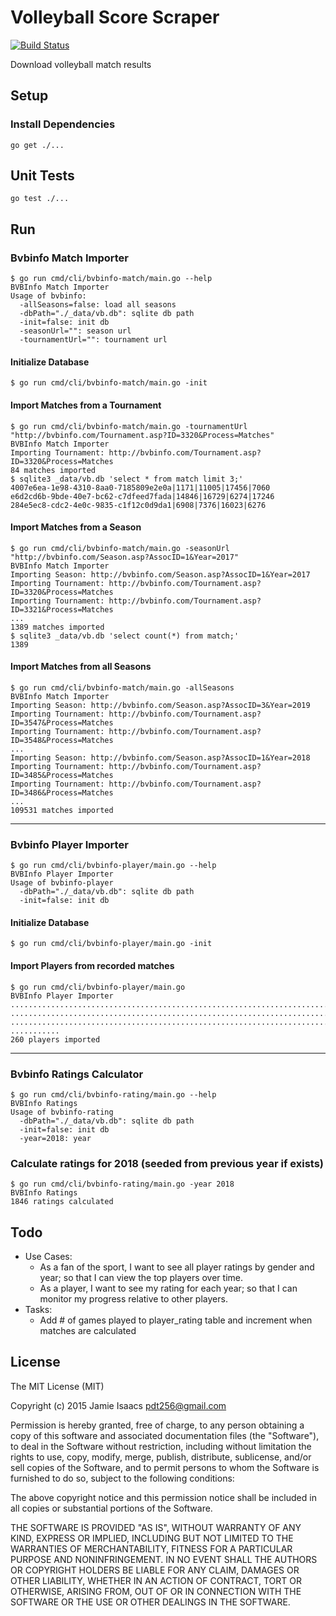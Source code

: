 Volleyball Score Scraper
========================
[![Build Status](https://travis-ci.org/pdt256/vbscraper.svg?branch=master)](https://travis-ci.org/pdt256/vbscraper)

Download volleyball match results

## Setup

### Install Dependencies

```
go get ./...
```

## Unit Tests

```
go test ./...
```

## Run

### Bvbinfo Match Importer

```
$ go run cmd/cli/bvbinfo-match/main.go --help
BVBInfo Match Importer
Usage of bvbinfo:
  -allSeasons=false: load all seasons
  -dbPath="./_data/vb.db": sqlite db path
  -init=false: init db
  -seasonUrl="": season url
  -tournamentUrl="": tournament url
```

#### Initialize Database

```
$ go run cmd/cli/bvbinfo-match/main.go -init
```

#### Import Matches from a Tournament

```
$ go run cmd/cli/bvbinfo-match/main.go -tournamentUrl "http://bvbinfo.com/Tournament.asp?ID=3320&Process=Matches"
BVBInfo Match Importer
Importing Tournament: http://bvbinfo.com/Tournament.asp?ID=3320&Process=Matches
84 matches imported
$ sqlite3 _data/vb.db 'select * from match limit 3;'
4007e6ea-1e98-4310-8aa0-7185809e2e0a|1171|11005|17456|7060
e6d2cd6b-9bde-40e7-bc62-c7dfeed7fada|14846|16729|6274|17246
284e5ec8-cdc2-4e0c-9835-c1f12c0d9da1|6908|7376|16023|6276
```

#### Import Matches from a Season

```
$ go run cmd/cli/bvbinfo-match/main.go -seasonUrl "http://bvbinfo.com/Season.asp?AssocID=1&Year=2017"
BVBInfo Match Importer
Importing Season: http://bvbinfo.com/Season.asp?AssocID=1&Year=2017
Importing Tournament: http://bvbinfo.com/Tournament.asp?ID=3320&Process=Matches
Importing Tournament: http://bvbinfo.com/Tournament.asp?ID=3321&Process=Matches
...
1389 matches imported
$ sqlite3 _data/vb.db 'select count(*) from match;'
1389
```

#### Import Matches from all Seasons

```
$ go run cmd/cli/bvbinfo-match/main.go -allSeasons
BVBInfo Match Importer
Importing Season: http://bvbinfo.com/Season.asp?AssocID=3&Year=2019
Importing Tournament: http://bvbinfo.com/Tournament.asp?ID=3547&Process=Matches
Importing Tournament: http://bvbinfo.com/Tournament.asp?ID=3548&Process=Matches
...
Importing Season: http://bvbinfo.com/Season.asp?AssocID=1&Year=2018
Importing Tournament: http://bvbinfo.com/Tournament.asp?ID=3485&Process=Matches
Importing Tournament: http://bvbinfo.com/Tournament.asp?ID=3486&Process=Matches
...
109531 matches imported
```

---

### Bvbinfo Player Importer

```
$ go run cmd/cli/bvbinfo-player/main.go --help
BVBInfo Player Importer
Usage of bvbinfo-player
  -dbPath="./_data/vb.db": sqlite db path
  -init=false: init db
```

#### Initialize Database

```
$ go run cmd/cli/bvbinfo-player/main.go -init
```

#### Import Players from recorded matches

```
$ go run cmd/cli/bvbinfo-player/main.go
BVBInfo Player Importer
...................................................................................
...................................................................................
...................................................................................
...........
260 players imported
```

---

### Bvbinfo Ratings Calculator

```
$ go run cmd/cli/bvbinfo-rating/main.go --help
BVBInfo Ratings
Usage of bvbinfo-rating
  -dbPath="./_data/vb.db": sqlite db path
  -init=false: init db
  -year=2018: year
```

### Calculate ratings for 2018 (seeded from previous year if exists)

```
$ go run cmd/cli/bvbinfo-rating/main.go -year 2018
BVBInfo Ratings
1846 ratings calculated
```

## Todo

* Use Cases:
  - As a fan of the sport, I want to see all player ratings by gender and year; so that
    I can view the top players over time.
  - As a player, I want to see my rating for each year; so that I can monitor
    my progress relative to other players.
* Tasks:
  - Add # of games played to player_rating table and increment when matches are calculated

## License

The MIT License (MIT)

Copyright (c) 2015 Jamie Isaacs <pdt256@gmail.com>

Permission is hereby granted, free of charge, to any person obtaining a copy
of this software and associated documentation files (the "Software"), to deal
in the Software without restriction, including without limitation the rights
to use, copy, modify, merge, publish, distribute, sublicense, and/or sell
copies of the Software, and to permit persons to whom the Software is
furnished to do so, subject to the following conditions:

The above copyright notice and this permission notice shall be included in
all copies or substantial portions of the Software.

THE SOFTWARE IS PROVIDED "AS IS", WITHOUT WARRANTY OF ANY KIND, EXPRESS OR
IMPLIED, INCLUDING BUT NOT LIMITED TO THE WARRANTIES OF MERCHANTABILITY,
FITNESS FOR A PARTICULAR PURPOSE AND NONINFRINGEMENT. IN NO EVENT SHALL THE
AUTHORS OR COPYRIGHT HOLDERS BE LIABLE FOR ANY CLAIM, DAMAGES OR OTHER
LIABILITY, WHETHER IN AN ACTION OF CONTRACT, TORT OR OTHERWISE, ARISING FROM,
OUT OF OR IN CONNECTION WITH THE SOFTWARE OR THE USE OR OTHER DEALINGS IN
THE SOFTWARE.
